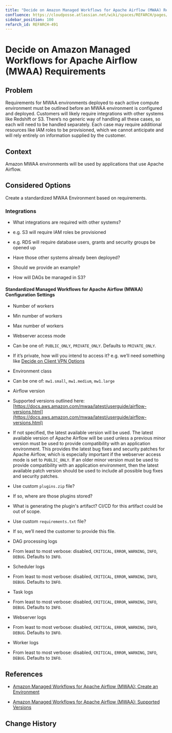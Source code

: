 ```yaml
---
title: "Decide on Amazon Managed Workflows for Apache Airflow (MWAA) Requirements"
confluence: https://cloudposse.atlassian.net/wiki/spaces/REFARCH/pages/1203929171/REFARCH-491+-+Decide+on+Amazon+Managed+Workflows+for+Apache+Airflow+%28MWAA%29+Requirements
sidebar_position: 100
refarch_id: REFARCH-491
---
```


# Decide on Amazon Managed Workflows for Apache Airflow (MWAA) Requirements

## Problem
Requirements for MWAA environments deployed to each active compute environment must be outlined before an MWAA environment is configured and deployed. Customers will likely require integrations with other systems like Redshift or S3. There’s no generic way of handling all these cases, so each will need to be handled separately. Each case may require additional resources like IAM roles to be provisioned, which we cannot anticipate and will rely entirely on information supplied by the customer.

## Context
Amazon MWAA environments will be used by applications that use Apache Airflow.

## Considered Options

Create a standardized MWAA Environment based on requirements.

### Integrations

- What integrations are required with other systems?

- e.g. S3 will require IAM roles be provisioned

- e.g. RDS will require database users, grants and security groups be opened up

- Have those other systems already been deployed?

- Should we provide an example?

- How will DAGs be managed in S3?

#### Standardized Managed Workflows for Apache Airflow (MWAA) Configuration Settings

- Number of workers

- Min number of workers

- Max number of workers

- Webserver access mode

- Can be one of: `PUBLIC_ONLY`, `PRIVATE_ONLY`. Defaults to `PRIVATE_ONLY`.

- If it’s private, how will you intend to access it? e.g. we’ll need something like [Decide on Client VPN Options](/reference-architecture/fundamentals/design-decisions/foundational-infrastructure/decide-on-client-vpn-options)

- Environment class

- Can be one of: `mw1.small`, `mw1.medium`, `mw1.large`

- Airflow version

- Supported versions outlined here: [https://docs.aws.amazon.com/mwaa/latest/userguide/airflow-versions.html](https://docs.aws.amazon.com/mwaa/latest/userguide/airflow-versions.html)

- If not specified, the latest available version will be used. The latest available version of Apache Airflow will be used unless a previous minor version must be used to provide compatibility with an application environment. This provides the latest bug fixes and security patches for Apache Airflow, which is especially important if the webserver access mode is set to `PUBLIC_ONLY`. If an older minor version must be used to provide compatibility with an application environment, then the latest available patch version should be used to include all possible bug fixes and security patches.

- Use custom `plugins.zip` file?

- If so, where are those plugins stored?

- What is generating the plugin's artifact? CI/CD for this artifact could be out of scope.

- Use custom `requirements.txt` file?

- If so, we’ll need the customer to provide this file.

- DAG processing logs

- From least to most verbose: disabled, `CRITICAL`, `ERROR`, `WARNING`, `INFO`, `DEBUG`. Defaults to `INFO`.

- Scheduler logs

- From least to most verbose: disabled, `CRITICAL`, `ERROR`, `WARNING`, `INFO`, `DEBUG`. Defaults to `INFO`.

- Task logs

- From least to most verbose: disabled, `CRITICAL`, `ERROR`, `WARNING`, `INFO`, `DEBUG`. Defaults to `INFO`.

- Webserver logs

- From least to most verbose: disabled, `CRITICAL`, `ERROR`, `WARNING`, `INFO`, `DEBUG`. Defaults to `INFO`.

- Worker logs

- From least to most verbose: disabled, `CRITICAL`, `ERROR`, `WARNING`, `INFO`, `DEBUG`. Defaults to `INFO`.

## References

- [Amazon Managed Workflows for Apache Airflow (MWAA): Create an Environment](https://docs.aws.amazon.com/mwaa/latest/userguide/create-environment.html)

- [Amazon Managed Workflows for Apache Airflow (MWAA): Supported Versions](https://docs.aws.amazon.com/mwaa/latest/userguide/airflow-versions.html)

## Change History



